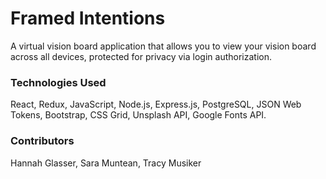 # Framed Intentions
A virtual vision board application that allows you to view your vision board across all devices, protected for privacy via login authorization.

### Technologies Used
React, Redux, JavaScript, Node.js, Express.js, PostgreSQL, JSON Web Tokens, Bootstrap, CSS Grid, Unsplash API, Google Fonts API.

### Contributors
Hannah Glasser, Sara Muntean, Tracy Musiker